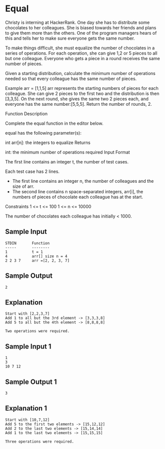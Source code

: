 # Equal
Christy is interning at HackerRank. One day she has to distribute some chocolates to her colleagues. 
She is biased towards her friends and plans to give them more than the others. One of the program managers hears of this and tells her to make sure everyone gets the same number.

To make things difficult, she must equalize the number of chocolates in a series of operations. For each operation, she can give 1,2 or 5 pieces to all but one colleague. Everyone who gets a piece in a round receives the same number of pieces.

Given a starting distribution, calculate the minimum number of operations needed so that every colleague has the same number of pieces.

Example
arr = [1,1,5]
arr represents the starting numbers of pieces for each colleague. She can give 2 pieces to the first two and the distribution is then [3,3,5]. On the next round, she gives the same two 2 pieces each, and everyone has the same number:[5,5,5].
Return the number of rounds, 2.

Function Description

Complete the equal function in the editor below.

equal has the following parameter(s):

int arr[n]: the integers to equalize
Returns

int: the minimum number of operations required
Input Format

The first line contains an integer t, the number of test cases.

Each test case has 2 lines.
- The first line contains an integer n, the number of colleagues and the size of arr.
- The second line contains n space-separated integers, arr[i], the numbers of pieces of chocolate each colleague has at the start.

Constraints
1 <= t <= 100
1 <= n <= 10000

The number of chocolates each colleague has initially < 1000.

## Sample Input
```
STDIN       Function
-----       --------
1           t = 1
4           arr[] size n = 4
2 2 3 7     arr =[2, 2, 3, 7]
```
## Sample Output
`
2
`
## Explanation
```
Start with [2,2,3,7]
Add 1 to all but the 3rd element -> [3,3,3,8]
Add 5 to all but the 4th element -> [8,8,8,8]

Two operations were required.
```
## Sample Input 1
```
1
3
10 7 12
```
## Sample Output 1
`
3
`
## Explanation 1
```
Start with [10,7,12]
Add 5 to the first two elements -> [15,12,12]
Add 2 to the last two elements -> [15,14,14]
Add 1 to the last two elements -> [15,15,15]

Three operations were required.
```
